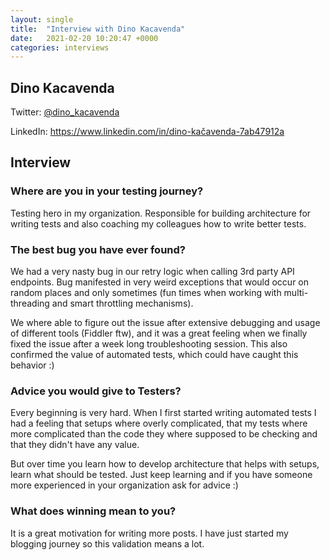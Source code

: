```yaml
---
layout: single
title:  "Interview with Dino Kacavenda"
date:   2021-02-20 10:20:47 +0000
categories: interviews
---
```


## Dino Kacavenda

Twitter: [@dino_kacavenda](https://twitter.com/dino_kacavenda)

LinkedIn: <https://www.linkedin.com/in/dino-kačavenda-7ab47912a>

## Interview

### Where are you in your testing journey?

Testing hero in my organization. Responsible for building architecture for writing tests and also coaching my colleagues how to write better tests.

### The best bug you have ever found?

We had a very nasty bug in our retry logic when calling 3rd party API endpoints. Bug manifested in very weird exceptions that would occur on random places and only sometimes (fun times when working with multi-threading and smart throttling mechanisms).

We where able to figure out the issue after extensive debugging and usage of different tools (Fiddler ftw), and it was a great feeling when we finally fixed the issue after a week long troubleshooting session. This also confirmed the value of automated tests, which could have caught this behavior :)

### Advice you would give to Testers?

Every beginning is very hard. When I first started writing automated tests I had a feeling that setups where overly complicated, that my tests where more complicated than the code they where supposed to be checking and that they didn't have any value.

But over time you learn how to develop architecture that helps with setups, learn what should be tested. Just keep learning and if you have someone more experienced in your organization ask for advice :)

### What does winning mean to you?

It is a great motivation for writing more posts. I have just started my blogging journey so this validation means a lot.
